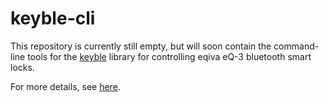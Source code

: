 # keyble-cli

This repository is currently still empty, but will soon contain the command-line tools for the [keyble](https://github.com/oyooyo/keyble) library for controlling eqiva eQ-3 bluetooth smart locks.

For more details, see [here](https://github.com/oyooyo/keyble/issues/22).

